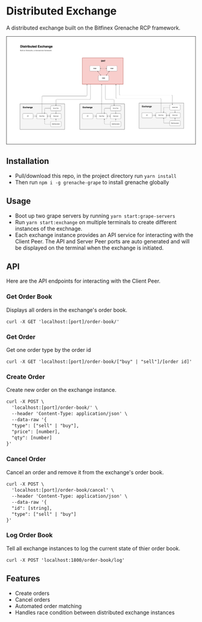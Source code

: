 # Distributed Exchange

A distributed exchange built on the Bitfinex Grenache RCP framework.

![Diagram of distributed exchange](./distributed-exchange.png)

## Installation

- Pull/download this repo, in the project directory run `yarn install`
- Then run `npm i -g grenache-grape` to install grenache globally

## Usage

- Boot up two grape servers by running `yarn start:grape-servers`
- Run `yarn start:exchange` on multiple terminals to create different instances of the exchnage.
- Each exchange instance provides an API service for interacting with the Client Peer. The API and Server Peer ports are auto generated and will be displayed on the terminal when the exchange is initiated.

## API

Here are the API endpoints for interacting with the Client Peer.

### Get Order Book

Displays all orders in the exchange's order book.

```
curl -X GET 'localhost:[port]/order-book/'
```

### Get Order

Get one order type by the order id

```
curl -X GET 'localhost:[port]/order-book/["buy" | "sell"]/[order id]'
```

### Create Order

Create new order on the exchange instance.

```
curl -X POST \
  'localhost:[port]/order-book/' \
  --header 'Content-Type: application/json' \
  --data-raw '{
  "type": ["sell" | "buy"],
  "price": [number],
  "qty": [number]
}'
```

### Cancel Order

Cancel an order and remove it from the exchange's order book.

```
curl -X POST \
  'localhost:[port]/order-book/cancel' \
  --header 'Content-Type: application/json' \
  --data-raw '{
  "id": [string],
  "type": ["sell" | "buy"]
}'
```

### Log Order Book

Tell all exchange instances to log the current state of thier order book.

```
curl -X POST 'localhost:1800/order-book/log'
```

## Features
- Create orders
- Cancel orders
- Automated order matching
- Handles race condition between distributed exchange instances
